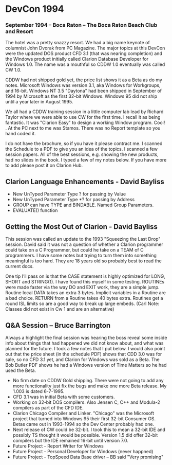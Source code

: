 #  DevCon 1994 

### September 1994 – Boca Raton – The Boca Raton Beach Club and Resort

The hotel was a pretty snazzy resort. We had a big name keynote of columnist John Dvorak from PC Magazine. The major topics at this DevCon were the updated DOS product CFD 3.1 (that was nearing completion) and the Windows product initially called Clarion Database Developer for Windows 1.0. The name was a mouthful so CDDW 1.0 eventually was called CW 1.0. 

CDDW had not shipped gold yet, the price list shows it as a Beta as do my notes. Microsoft Windows was version 3.1, aka Windows for Workgroups, and 16-bit. Windows NT 3.5 "Daytona" had been shipped in September of 1994 by Microsoft as the first 32-bit Windows. Windows 95 did not ship until a year later in August 1995. 

We all had a CDDW training session in a little computer lab lead by Richard Taylor where we were able to use CW for the first time. I recall it as being fantastic. It was "Clarion Easy" to design a working Window program. Cool! . At the PC next to me was Stamos. There was no Report template so you hand coded it.

I do not have the brochure, so if you have it please contract me. I scanned the Schedule to a PDF to give you an idea of the topics. I scanned a few session papers. All of the best sessions, e.g. showing the new products, had no slides in the book.  I typed a few of my notes below. If you have more to add please post it on Clarion Hub.

## Clarion Language Enhancements - David Bayliss

* New UnTyped Parameter Type ? for passing by Value
* New UnTyped Parameter Type *? for passing by Address
* GROUP can have TYPE and BINDABLE.  Named Group Parameters.
* EVALUATE() function

## Getting the Most Out of Clarion  - David Bayliss

This session was called an update to the 1993 "Squeezing the Last Drop" session. David said it was not a question of whether a Clarion programmer could take on a C Programmer, but could he take on a TEAM of C programmers. I have some notes but trying to turn them into something meaningful is too hard. They are 18 years old so probably best to read the current docs.

One tip I’ll pass on is that the CASE statement is highly optimized for LONG, SHORT and STRING(1). I have found this myself in some testing.
ROUTINEs were made faster via the way DO and EXIT work, they are a simple jump. Routine local DATA takes an extra 3 bytes. Implicit variables in a Routine are a bad choice. RETURN from a Routine takes 40 bytes extra. Routines get a round ISL limits so are a good way to break up large embeds. (Carl Note: Classes did not exist in Cw 1 and are an alternative)

## Q&A Session – Bruce Barrington

Always a highlight the final session was hearing the boss reveal some inside info about things that had happened we did not know about, and what was planned for the future. I took a few notes that I put below. I would also point out that the price sheet (in the schedule PDF) shows that CDD 3.0 was for sale, so no CFD 3.1 yet, and Clarion for Windows was sold as a Beta. The Bob Butler PDF shows he had a Windows version of Time Matters so he had used the Beta.

* No firm date on CDDW Gold shipping. There were not going to add any more functionality just fix the bugs and make one more Beta release. My 1.003 is dated 6-7-1995.
* CFD 3.1 was in initial Beta with some customers.
* Working on 32-bit DOS compilers. Also Jensen C, C++ and Modula-2 compilers as part of the CFD IDE.
* Clarion Chicago Compiler and Linker. "Chicago" was the Microsoft project that turned into Windows 95 their first 32-bit Consumer OS. Betas came out in 1993-1994 so the Dev Center probably had one.
* Next release of CW could be 32-bit. I took this to mean a 32-bit IDE and possibly TS thought it would be possible. Version 1.5 did offer 32-bit compilers but the IDE remained 16-bit until version 7.0.
* Future Project  - Report Writer for Windows
* Future Project - Personal Developer for Windows (never happned)
* Future Project -  TopSpeed Data Base driver – BB said "Very promising"

